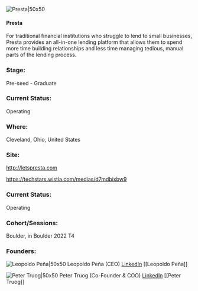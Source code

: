 

![Presta|50x50](https://apimg.techstars.com/connect/images/image_files/62d195d98242bf00087029d5/original/Untitled_design__6_-removebg-preview.png)

#### Presta
For traditional financial institutions who struggle to lend to small businesses, Presta provides an all-in-one lending platform that allows them to spend more time building relationships and less time managing tedious, manual parts of the lending process.

### Stage: 
Pre-seed - Graduate 

### Current Status: 
Operating

### Where:
Cleveland, Ohio, United States

### Site:
http://letspresta.com

https://techstars.wistia.com/medias/d7mdbixbw9



### Current Status: 
Operating

### Cohort/Sessions: 
Boulder, in Boulder 2022 T4

### Founders: 

![Leopoldo Peña|50x50](https://www.f6s.com/static-resource/images/profile-placeholder-user.jpg) Leopoldo Peña (CEO) [LinkedIn](https://linkedin.com/in/leopoldo-pe%C3%B1a) [[Leopoldo Peña]]

![Peter Truog|50x50](https://www.f6s.com/static-resource/images/profile-placeholder-user.jpg) Peter Truog (Co-Founder & COO) [LinkedIn](https://linkedin.com/in/peter-truog-a8581a46) [[Peter Truog]]


